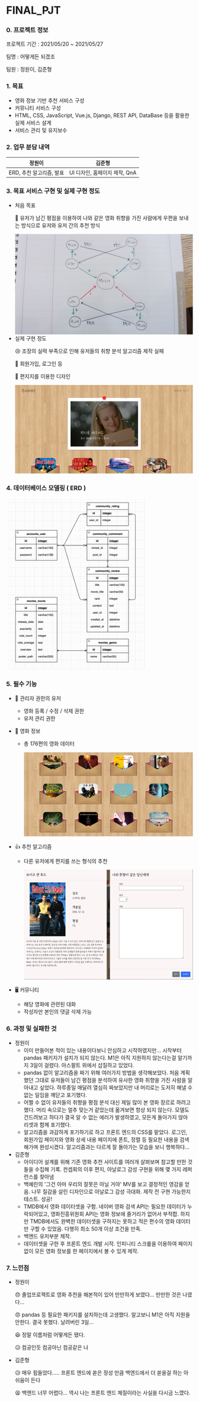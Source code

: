 # FINAL_PJT



### 0. 프로젝트 정보

프로젝트 기간 : 2021/05/20 ~ 2021/05/27

팀명 : 어떻게든 되겠조

팀원 : 정원이, 김준형





### 1. 목표

- 영화 정보 기반 추천 서비스 구성
- 커뮤니티 서비스 구성
- HTML, CSS, JavaScript, Vue.js, Django, REST API, DataBase 등을 활용한 실제 서비스 설계
- 서비스 관리 및 유지보수





### 2. 업무 분담 내역

|          정원이          |            김준형             |
| :----------------------: | :---------------------------: |
| ERD, 추천 알고리즘, 발표 | UI 디자인, 홈페이지 제작, QnA |





### 3. 목표 서비스 구현 및 실제 구현 정도

- 처음 목표

  :postbox: 유저가 남긴 평점을 이용하여 나와 같은 영화 취향을 가진 사람에게 우편을 보내는 방식으로 유저와 유저 간의 추천 방식​

  <img src="/img/1.jpg" align="left"/>

  

- 실제 구현 정도

  :cry: 조장의 실력 부족으로 인해 유저들의 취향 분석 알고리즘 제작 실패

  :busts_in_silhouette: 회원가입, 로그인 등

  :email: 편지지를 이용한 디자인

  ![](/img/2.png)





### 4. 데이터베이스 모델링 ( ERD )

<img src="/img/3.png" style="zoom:45%;" />





### 5. 필수 기능

- :bust_in_silhouette: 관리자 권한의 유저
  - 영화 등록 / 수정 / 삭제 권한
  - 유저 관리 권한

- :movie_camera: 영화 정보

  - 총 176편의 영화 데이터

    ![](/img/4.png)

- :thumbsup: 추천 알고리즘
  - 다른 유저에게 편지를 쓰는 형식의 추천

    ![/img/](/img/5.png)
  
- :desktop_computer: 커뮤니티
  - 해당 영화에 관련된 대화
  - 작성자만 본인의 댓글 삭제 가능





### 6. 과정 및 실패한 것

- 정원이
  - 이미 만들어본 적이 있는 내용이다보니 안심하고 시작하였지만... 시작부터 pandas 패키지가 설치가 되지 않는다.  M1은 아직 지원하지 않는다는걸 알기까지 3일이 걸렸다. 아스팔트 위에서 삽질하고 있었다.
  - pandas 없이 알고리즘을 짜기 위해 여러가지 방법을 생각해보았다. 처음 계획했던 그대로 유저들이 남긴 평점을 분석하여 유사한 영화 취향을 가진 사람을 알아내고 싶었다. 하루종일 매달려 열심히 짜보았지만 내 머리로는 도저히 해낼 수 없는 일임을 깨닫고 포기했다.
  - 어쩔 수 없이 유저들의 취향을 평점 분석 대신 제일 많이 본 영화 장르로 하려고 했다. 머리 속으로는 얼추 맞는거 같았는데 옮겨보면 항상 되지 않는다. 모델도 건드려보고 하다가 결국 알 수 없는 에러가 발생하였고, 모든게 돌아가지 않아 리셋과 함께 포기했다.
  - 알고리즘을 과감하게 포기하기로 하고 프론트 엔드의 CSS를 맡았다. 로그인, 회원가입 페이지와 영화 상세 내용 페이지에 폰트, 정렬 등 필요한 내용을 검색해가며 완성시켰다. 알고리즘과는 다르게 잘 돌아가는 모습을 보니 행복하다...
- 김준형
  - 아이디어 설계를 위해 기존 영화 추천 사이트를 여러개 살펴보며 참고할 만한 것들을 수집해 기록. 컨셉회의 이후 편지, 아날로그 감성 구현을 위해 몇 가지 레퍼런스를 찾아냄
  - 백예린의 '그건 아마 우리의 잘못은 아닐 거야' MV를 보고 결정적인 영감을 얻음. 나무 질감을 살린 디자인으로 아날로그 감성 극대화. 제작 전 구현 가능한지 테스트. 성공!
  - TMDB에서 영화 데이터셋을 구함. 네이버 영화 검색 API는 필요한 데이터가 누락되어있고, 영화진흥위원회 API는 영화 정보에 줄거리가 없어서 부적합. 하지만 TMDB에서도 완벽한 데이터셋을 구하지는 못하고 적은 편수의 영화 데이터만 구할 수 있었음. 다행히 최소 50개 이상 조건을 만족.
  - 백엔드 유저부분 제작.
  - 데이터셋을 구한 후 프론트 엔드 개발 시작. 인피니티 스크롤을 이용하여 페이지 없이 모든 영화 정보를 한 페이지에서 볼 수 있게 제작.



### 7. 느낀점

- 정원이

  :disappointed: 졸업프로젝트로 영화 추천을 해본적이 있어 만만하게 보였다... 만만한 것은 나였다...

  :angry: pandas 등 필요한 패키지를 설치하는데 고생했다. 알고보니 M1은 아직 지원을 안한다. 결국 못했다. 날려버린 3일...

  :laughing: 정말 이름처럼 어떻게든 됐다.

  :disappointed_relieved: 컴공인듯 컴공아닌 컴공같은 나

- 김준형

  😥 매우 힘들었다..... 프론트 엔드에 쏟은 정성 만큼 백엔드에서 더 쏟을걸 하는 아쉬움이 든다
  
  😫 백엔드 너무 어렵다... 역시 나는 프론트 엔드 체질이라는 사실을 다시금 느꼈다.
  
  







